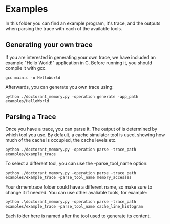 # Examples

In this folder you can find an example program, it's trace, and the outputs when parsing the trace with each of the available tools.

## Generating your own trace

If you are interested in generating your own trace, we have included an example "Hello World!" application in C. 
Before running it, you should compile it with gcc.

```commandline
gcc main.c -o HelloWorld
```

Afterwards, you can generate you own trace using:
```commandline
python ./doctorant_memory.py -operation generate -app_path examples/HelloWorld
```

## Parsing a Trace

Once you have a trace, you can parse it. The output of is determined by which tool you use. By default, a cache 
simulator tool is used, showing how much of the cache is occupied, the cache levels etc. 
```commandline
python ./doctorant_memory.py -operation parse -trace_path examples/example_trace
```

To select a different tool, you can use the -parse_tool_name option:

```commandline
python ./doctorant_memory.py -operation parse -trace_path examples/example_trace -parse_tool_name memory_accesses
```

Your drmemtrace folder could have a different name, so make sure to change it if needed.
You can use other avaliable tools, for example:

```
python .\doctorant_memory.py -operation parse -trace_path examples/example_trace -parse_tool_name cache_line_histogram
```

Each folder here is named after the tool used to generate its content.